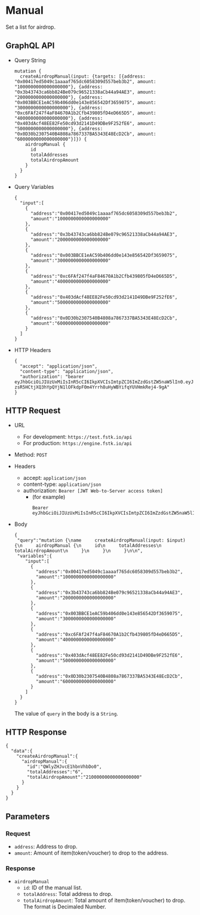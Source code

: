 
# Manual
Set a list for airdrop.

## GraphQL API

- Query String
  ```
  mutation {
    createAirdropManual(input: {targets: [{address: "0x00417ed5049c1aaaaf765dc6058309d557beb3b2", amount: "1000000000000000000"}, {address: "0x3b43743ca6bb824Be079c96521338aCb44a94AE3", amount: "2000000000000000000"}, {address: "0x003BBCE1eAC59b406dd0e143e856542Df3659075", amount: "3000000000000000000"}, {address: "0xc6FAf247f4aF84670A1b2Cfb439805fD4eD665D5", amount: "4000000000000000000"}, {address: "0x403dAcf48EE82Fe50cd93d2141D49DBe9F252fE6", amount: "5000000000000000000"}, {address: "0x0D30b2307540B4808a7867337BA5343E48EcD2Cb", amount: "6000000000000000000"}]}) {
      airdropManual {
        id
        totalAddresses
        totalAirdropAmount
      }
    }
  }
  ```
- Query Variables

  ```
  {  
    "input":[  
      {  
        "address":"0x00417ed5049c1aaaaf765dc6058309d557beb3b2",
        "amount":"1000000000000000000"
      },
      {  
        "address":"0x3b43743ca6bb824Be079c96521338aCb44a94AE3",
        "amount":"2000000000000000000"
      },
      {  
        "address":"0x003BBCE1eAC59b406dd0e143e856542Df3659075",
        "amount":"3000000000000000000"
      },
      {  
        "address":"0xc6FAf247f4aF84670A1b2Cfb439805fD4eD665D5",
        "amount":"4000000000000000000"
      },
      {  
        "address":"0x403dAcf48EE82Fe50cd93d2141D49DBe9F252fE6",
        "amount":"5000000000000000000"
      },
      {  
        "address":"0x0D30b2307540B4808a7867337BA5343E48EcD2Cb",
        "amount":"6000000000000000000"
      }
    ]
  }
  ```
- HTTP Headers 
  ```
  {
    "accept": "application/json",
    "content-type": "application/json",
    "authorization": "bearer eyJhbGciOiJIUzUxMiIsInR5cCI6IkpXVCIsImtpZCI6ImZzdGstZW5naW5lIn0.eyJ1aWQiOiLDr1xiw73Ch8KDSFx1MDAxMcOowo5awrvCqsOAXHUwMDAywrwmIiwiaWF0IjoxNTM4NTYyODAyLCJleHAiOjE1Mzg2NDkyMDIsImF1ZCI6InVybjpmc3RrOmVuZ2luZSIsImlzcyI6InVybjpmc3RrOmVuZ2luZSIsInN1YiI6InVybjpmc3RrOmVuZ2luZTphY2Nlc3NfdG9rZW4ifQ.sGfxYe16aRx_vmvzlRps_gcyTeQD-zsR5HCtjXQ3hYpQYjN1lOFkdpF0m4Yrrh8uHyWBYifqYUVHmkRej4-9gA"
  }
  ```
## HTTP Request

- URL
  - For development: `https://test.fstk.io/api`
  - For production: `https://engine.fstk.io/api`

- Method: `POST`

- Headers
  - accept: `application/json`
  - content-type: `application/json` 
  - authorization: `Bearer [JWT Web-to-Server access token]`
    - (for example)
      ```
      Bearer eyJhbGciOiJIUzUxMiIsInR5cCI6IkpXVCIsImtpZCI6ImZzdGstZW5naW5lIn0.eyJ1aWQiOiLDr1xiw73Ch8KDSFx1MDAxMcOowo5awrvCqsOAXHUwMDAywrwmIiwiaWF0IjoxNTM4NzA5MDM2LCJleHAiOjE1Mzg3OTU0MzYsImF1ZCI6InVybjpmc3RrOmVuZ2luZSIsImlzcyI6InVybjpmc3RrOmVuZ2luZSIsInN1YiI6InVybjpmc3RrOmVuZ2luZTphY2Nlc3NfdG9rZW4ifQ.msJZ61FHIkKtjUpDs4sx1Kk1rb9vdhus3ntUDj6rHNmsygiHTgOEMQFJMtVqtWqkNgrtRgGpngq8Rf47xTT53g
      ```

- Body
  ``` 
  {  
   "query":"mutation {\name     createAirdropManual(input: $input) {\n     airdropManual {\n     id\n     totalAddresses\n     totalAirdropAmount\n     }\n     }\n     }\n\n",
   "variables":{  
      "input":[  
        {  
          "address":"0x00417ed5049c1aaaaf765dc6058309d557beb3b2",
          "amount":"1000000000000000000"
        },
        {  
          "address":"0x3b43743ca6bb824Be079c96521338aCb44a94AE3",
          "amount":"2000000000000000000"
        },
        {  
          "address":"0x003BBCE1eAC59b406dd0e143e856542Df3659075",
          "amount":"3000000000000000000"
        },
        {  
          "address":"0xc6FAf247f4aF84670A1b2Cfb439805fD4eD665D5",
          "amount":"4000000000000000000"
        },
        {  
          "address":"0x403dAcf48EE82Fe50cd93d2141D49DBe9F252fE6",
          "amount":"5000000000000000000"
        },
        {  
          "address":"0x0D30b2307540B4808a7867337BA5343E48EcD2Cb",
          "amount":"6000000000000000000"
        }
      ]
    }
  }
  ```

  The value of `query` in the body is a `String`. 
  

## HTTP Response
```
{  
  "data":{  
    "createAirdropManual":{  
      "airdropManual":{  
        "id":"QWlyZHJvcE1hbnVhbDo0",
        "totalAddresses":"6",
        "totalAirdropAmount":"21000000000000000000"
      }
    }
  }
}
```

## Parameters
### Request 
  - `address`: Address to drop.
  - `amount`: Amount of item(token/voucher) to drop to the address.

### Response
  - `airdropManual`
    - `id`: ID of the manual list.
    - `totalAddress`: Total address to drop.
    - `totalAirdropAmount`: Total amount of item(token/voucher) to drop. The format is Decimaled Number.